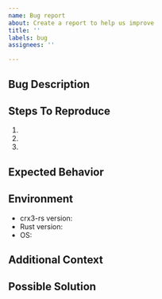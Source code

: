 ```yaml
---
name: Bug report
about: Create a report to help us improve
title: ''
labels: bug
assignees: ''

---
```


## Bug Description
<!-- A clear and concise description of what the bug is. -->

## Steps To Reproduce
<!-- Steps to reproduce the behavior: -->
1. 
2. 
3. 

## Expected Behavior
<!-- A clear and concise description of what you expected to happen. -->

## Environment
- crx3-rs version: <!-- e.g. 0.1.0 -->
- Rust version: <!-- e.g. 1.70.0 -->
- OS: <!-- e.g. Ubuntu 22.04, Windows 11, macOS 13.5 -->

## Additional Context
<!-- Add any other context about the problem here. If applicable, add screenshots to help explain your problem. -->

## Possible Solution
<!-- If you have suggestions on a fix for the bug, please describe here. -->